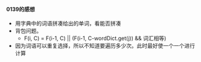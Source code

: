 #### 0139的感想
- 用字典中的词语拼凑给出的单词，看能否拼凑
- 背包问题。
  - F(i, C) = F(i-1, C) || (F(i-1, C-wordDict.get(j)) && 词汇相等)
- 因为词语可以重复选择，所以不知道要遍历多少次。此时最好使一个一个进行计算

